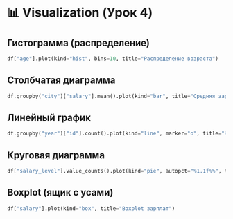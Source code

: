 # 📊 Visualization (Урок 4)

## Гистограмма (распределение)

``` python
df["age"].plot(kind="hist", bins=10, title="Распределение возраста")
```

## Столбчатая диаграмма

``` python
df.groupby("city")["salary"].mean().plot(kind="bar", title="Средняя зарплата по городам")
```

## Линейный график

``` python
df.groupby("year")["id"].count().plot(kind="line", marker="o", title="Найм по годам")
```

## Круговая диаграмма

``` python
df["salary_level"].value_counts().plot(kind="pie", autopct="%1.1f%%", title="Распределение уровней зарплаты")
```

## Boxplot (ящик с усами)

``` python
df["salary"].plot(kind="box", title="Boxplot зарплат")
```
